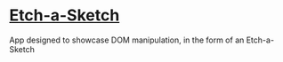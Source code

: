 # [Etch-a-Sketch](https://woolyman.github.io/Etch-a-Sketch/)
App designed to showcase DOM manipulation, in the form of an Etch-a-Sketch
